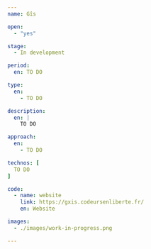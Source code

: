 ```yaml
---
name: Gîs

open: 
  - "yes"

stage: 
  - In development

period: 
  en: TO DO

type:
  en:
    - TO DO

description:
  en: |
    TO DO

approach:
  en: 
    - TO DO

technos: [ 
  TO DO
]

code:
  - name: website
    link: https://gxis.codeursenliberte.fr/
    en: Website

images:
  - ./images/work-in-progress.png

---
```

